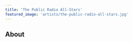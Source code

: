 ```yaml
---
title: 'The Public Radio All-Stars'
featured_image: 'artists/the-public-radio-all-stars.jpg'
---
```


## About


